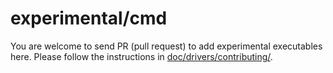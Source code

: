 # experimental/cmd

You are welcome to send PR (pull request) to add experimental executables here.
Please follow the instructions in
[doc/drivers/contributing/](https://periph.io/doc/drivers/contributing/).
